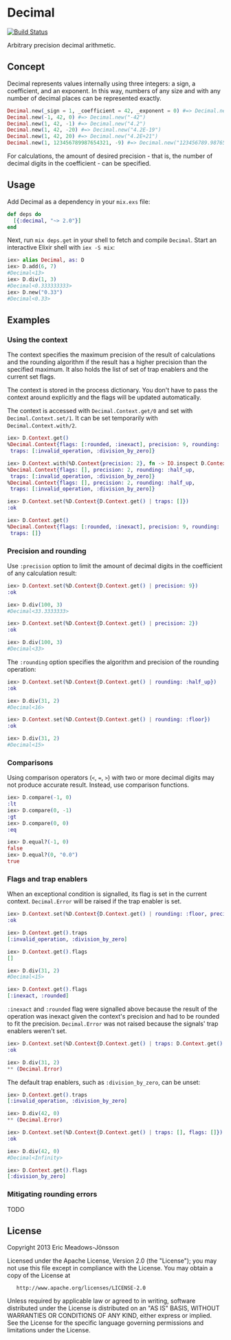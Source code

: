 # Decimal

[![Build Status](https://travis-ci.org/ericmj/decimal.svg?branch=master)](https://travis-ci.org/ericmj/decimal)

Arbitrary precision decimal arithmetic.

## Concept

Decimal represents values internally using three integers: a sign, a coefficient, and an exponent.
In this way, numbers of any size and with any number of decimal places can be represented exactly.

```elixir
Decimal.new(_sign = 1, _coefficient = 42, _exponent = 0) #=> Decimal.new("42")
Decimal.new(-1, 42, 0) #=> Decimal.new("-42")
Decimal.new(1, 42, -1) #=> Decimal.new("4.2")
Decimal.new(1, 42, -20) #=> Decimal.new("4.2E-19")
Decimal.new(1, 42, 20) #=> Decimal.new("4.2E+21")
Decimal.new(1, 123456789987654321, -9) #=> Decimal.new("123456789.987654321")
```

For calculations, the amount of desired precision - that is, the number of
decimal digits in the coefficient - can be specified.

## Usage

Add Decimal as a dependency in your `mix.exs` file:

```elixir
def deps do
  [{:decimal, "~> 2.0"}]
end
```

Next, run `mix deps.get` in your shell to fetch and compile `Decimal`. Start an
interactive Elixir shell with `iex -S mix`:

```elixir
iex> alias Decimal, as: D
iex> D.add(6, 7)
#Decimal<13>
iex> D.div(1, 3)
#Decimal<0.333333333>
iex> D.new("0.33")
#Decimal<0.33>
```

## Examples

### Using the context

The context specifies the maximum precision of the result of calculations and
the rounding algorithm if the result has a higher precision than the specified
maximum. It also holds the list of set of trap enablers and the current set
flags.

The context is stored in the process dictionary. You don't have to pass the
context around explicitly and the flags will be updated automatically.

The context is accessed with `Decimal.Context.get/0` and set with
`Decimal.Context.set/1`. It can be set temporarily with
`Decimal.Context.with/2`.

```elixir
iex> D.Context.get()
%Decimal.Context{flags: [:rounded, :inexact], precision: 9, rounding: :half_up,
 traps: [:invalid_operation, :division_by_zero]}

iex> D.Context.with(%D.Context{precision: 2}, fn -> IO.inspect D.Context.get() end)
%Decimal.Context{flags: [], precision: 2, rounding: :half_up,
 traps: [:invalid_operation, :division_by_zero]}
%Decimal.Context{flags: [], precision: 2, rounding: :half_up,
 traps: [:invalid_operation, :division_by_zero]}

iex> D.Context.set(%D.Context{D.Context.get() | traps: []})
:ok

iex> D.Context.get()
%Decimal.Context{flags: [:rounded, :inexact], precision: 9, rounding: :half_up,
 traps: []}
```

### Precision and rounding

Use `:precision` option to limit the amount of decimal digits in the
coefficient of any calculation result:

```elixir
iex> D.Context.set(%D.Context{D.Context.get() | precision: 9})
:ok

iex> D.div(100, 3)
#Decimal<33.3333333>

iex> D.Context.set(%D.Context{D.Context.get() | precision: 2})
:ok

iex> D.div(100, 3)
#Decimal<33>
```

The `:rounding` option specifies the algorithm and precision of the rounding
operation:

```elixir
iex> D.Context.set(%D.Context{D.Context.get() | rounding: :half_up})
:ok

iex> D.div(31, 2)
#Decimal<16>

iex> D.Context.set(%D.Context{D.Context.get() | rounding: :floor})
:ok

iex> D.div(31, 2)
#Decimal<15>
```

### Comparisons

Using comparison operators (`<`, `=`, `>`) with two or more decimal digits may
not produce accurate result. Instead, use comparison functions.

```elixir
iex> D.compare(-1, 0)
:lt
iex> D.compare(0, -1)
:gt
iex> D.compare(0, 0)
:eq

iex> D.equal?(-1, 0)
false
iex> D.equal?(0, "0.0")
true
```

### Flags and trap enablers

When an exceptional condition is signalled, its flag is set in the current
context. `Decimal.Error` will be raised if the trap enabler is set.

```elixir
iex> D.Context.set(%D.Context{D.Context.get() | rounding: :floor, precision: 2})
:ok

iex> D.Context.get().traps
[:invalid_operation, :division_by_zero]

iex> D.Context.get().flags
[]

iex> D.div(31, 2)
#Decimal<15>

iex> D.Context.get().flags
[:inexact, :rounded]
```

`:inexact` and `:rounded` flag were signalled above because the result of the
operation was inexact given the context's precision and had to be rounded to
fit the precision. `Decimal.Error` was not raised because the signals' trap
enablers weren't set.

```elixir
iex> D.Context.set(%D.Context{D.Context.get() | traps: D.Context.get().traps ++ [:inexact]})
:ok

iex> D.div(31, 2)
** (Decimal.Error)
```

The default trap enablers, such as `:division_by_zero`, can be unset:

```elixir
iex> D.Context.get().traps
[:invalid_operation, :division_by_zero]

iex> D.div(42, 0)
** (Decimal.Error)

iex> D.Context.set(%D.Context{D.Context.get() | traps: [], flags: []})
:ok

iex> D.div(42, 0)
#Decimal<Infinity>

iex> D.Context.get().flags
[:division_by_zero]
```

### Mitigating rounding errors

TODO

## License

   Copyright 2013 Eric Meadows-Jönsson

   Licensed under the Apache License, Version 2.0 (the "License");
   you may not use this file except in compliance with the License.
   You may obtain a copy of the License at

       http://www.apache.org/licenses/LICENSE-2.0

   Unless required by applicable law or agreed to in writing, software
   distributed under the License is distributed on an "AS IS" BASIS,
   WITHOUT WARRANTIES OR CONDITIONS OF ANY KIND, either express or implied.
   See the License for the specific language governing permissions and
   limitations under the License.
